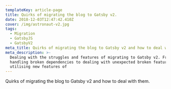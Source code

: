 ```yaml
---
templateKey: article-page
title: Quirks of migrating the blog to Gatsby v2.
date: 2018-12-03T12:47:42.410Z
cover: /img/astronaut-v2.jpg
tags:
  - Migration
  - GatsbyJS
  - GatsbyV2
meta_title: Quirks of migrating the blog to Gatsby v2 and how to deal with them.
meta_description: >-
  Dealing with the struggles and features of migrating to Gatsby v2. From
  handling broken dependencies to dealing with unexpected broken features to
  utilising new features of
---
```

Quirks of migrating the blog to Gatsby v2 and how to deal with them.
